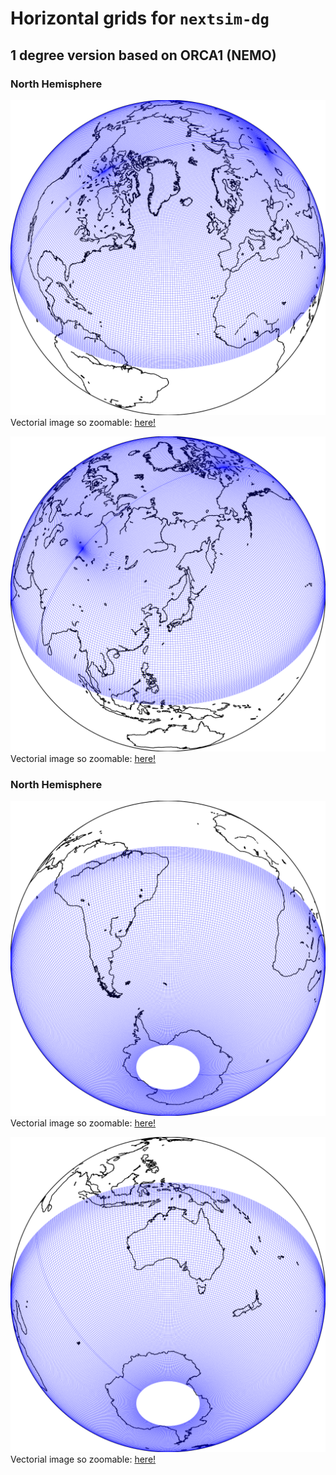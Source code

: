 # Horizontal grids for `nextsim-dg`


## 1 degree version based on ORCA1 (NEMO)


### North Hemisphere

![**plot**](https://github.com/nextsimdg/grid/blob/main/figs/1degree/NH_35W_f_OUT_ortho.svg) <br>
Vectorial image so zoomable: [here!](https://raw.githubusercontent.com/nextsimdg/grid/main/figs/1degree/NH_35W_f_OUT_ortho.svg)

![**plot**](https://github.com/nextsimdg/grid/blob/main/figs/1degree/NH_130E_f_OUT_ortho.svg) <br>
Vectorial image so zoomable: [here!](https://raw.githubusercontent.com/nextsimdg/grid/main/figs/1degree/NH_130E_f_OUT_ortho.svg)

<!--
<p align="center">
  <img width="400" src="https://github.com/nextsimdg/grid/blob/main/figs/1degree/NH_35W_f_OUT_ortho.svg">
</p>
-->

### North Hemisphere

![**plot**](https://github.com/nextsimdg/grid/blob/main/figs/1degree/SH_35W_f_OUT_ortho.svg) <br>
Vectorial image so zoomable: [here!](https://raw.githubusercontent.com/nextsimdg/grid/main/figs/1degree/SH_35W_f_OUT_ortho.svg)

![**plot**](https://github.com/nextsimdg/grid/blob/main/figs/1degree/SH_130E_f_OUT_ortho.svg) <br>
Vectorial image so zoomable: [here!](https://raw.githubusercontent.com/nextsimdg/grid/main/figs/1degree/SH_130E_f_OUT_ortho.svg)

